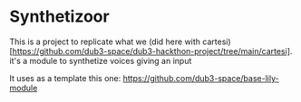 # Synthetizoor
This is a project to replicate what we (did here with cartesi)[https://github.com/dub3-space/dub3-hackthon-project/tree/main/cartesi]. it's a module to synthetize voices giving an input

It uses as a template this one: https://github.com/dub3-space/base-lily-module 
